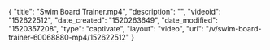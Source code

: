{
    "title": "Swim Board Trainer.mp4",
    "description": "",
    "videoid": "152622512",
    "date_created": "1520263649",
    "date_modified": "1520357208",
    "type": "captivate",
    "layout": "video",
    "url": "\/v\/swim-board-trainer-60068880-mp4\/152622512"
}